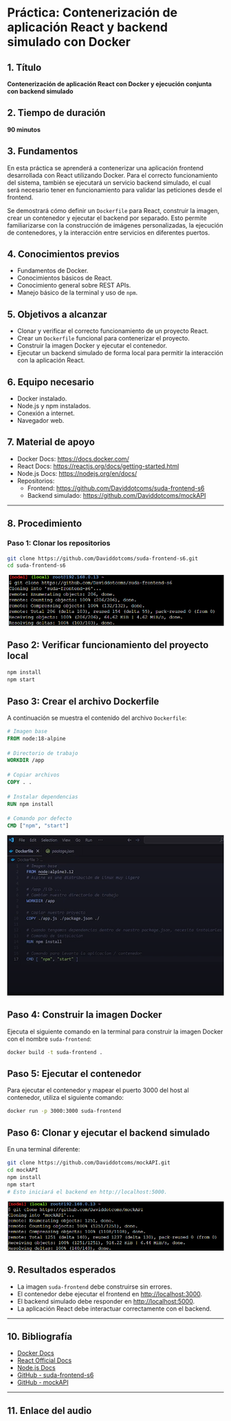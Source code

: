 # Práctica: Contenerización de aplicación React y backend simulado con Docker

## 1. Título  
**Contenerización de aplicación React con Docker y ejecución conjunta con backend simulado**

## 2. Tiempo de duración  
**90 minutos**

## 3. Fundamentos  

En esta práctica se aprenderá a contenerizar una aplicación frontend desarrollada con React utilizando Docker. Para el correcto funcionamiento del sistema, también se ejecutará un servicio backend simulado, el cual será necesario tener en funcionamiento para validar las peticiones desde el frontend.

Se demostrará cómo definir un `Dockerfile` para React, construir la imagen, crear un contenedor y ejecutar el backend por separado. Esto permite familiarizarse con la construcción de imágenes personalizadas, la ejecución de contenedores, y la interacción entre servicios en diferentes puertos.

## 4. Conocimientos previos

- Fundamentos de Docker.
- Conocimientos básicos de React.
- Conocimiento general sobre REST APIs.
- Manejo básico de la terminal y uso de `npm`.

## 5. Objetivos a alcanzar

- Clonar y verificar el correcto funcionamiento de un proyecto React.
- Crear un `Dockerfile` funcional para contenerizar el proyecto.
- Construir la imagen Docker y ejecutar el contenedor.
- Ejecutar un backend simulado de forma local para permitir la interacción con la aplicación React.

## 6. Equipo necesario

- Docker instalado.
- Node.js y npm instalados.
- Conexión a internet.
- Navegador web.

## 7. Material de apoyo

- Docker Docs: https://docs.docker.com/
- React Docs: https://reactjs.org/docs/getting-started.html
- Node.js Docs: https://nodejs.org/en/docs/
- Repositorios:
  - Frontend: https://github.com/Daviddotcoms/suda-frontend-s6
  - Backend simulado: https://github.com/Daviddotcoms/mockAPI

---

## 8. Procedimiento

### Paso 1: Clonar los repositorios

```bash
git clone https://github.com/Daviddotcoms/suda-frontend-s6.git
cd suda-frontend-s6
```
![Front](docker-file/front.png)

## Paso 2: Verificar funcionamiento del proyecto local

```bash
npm install
npm start
```
## Paso 3: Crear el archivo Dockerfile

A continuación se muestra el contenido del archivo `Dockerfile`:

```Dockerfile
# Imagen base
FROM node:18-alpine

# Directorio de trabajo
WORKDIR /app

# Copiar archivos
COPY . .

# Instalar dependencias
RUN npm install

# Comando por defecto
CMD ["npm", "start"]
```
![](docker-file/3.png)

## Paso 4: Construir la imagen Docker

Ejecuta el siguiente comando en la terminal para construir la imagen Docker con el nombre `suda-frontend`:

```bash
docker build -t suda-frontend .
```
## Paso 5: Ejecutar el contenedor

Para ejecutar el contenedor y mapear el puerto 3000 del host al contenedor, utiliza el siguiente comando:

```bash
docker run -p 3000:3000 suda-frontend
```
## Paso 6: Clonar y ejecutar el backend simulado

En una terminal diferente:

```bash
git clone https://github.com/Daviddotcoms/mockAPI.git
cd mockAPI
npm install
npm start
# Esto iniciará el backend en http://localhost:5000.
```
![](docker-file/backend.png)
## 9. Resultados esperados

- La imagen `suda-frontend` debe construirse sin errores.
- El contenedor debe ejecutar el frontend en [http://localhost:3000](http://localhost:3000).
- El backend simulado debe responder en [http://localhost:5000](http://localhost:5000).
- La aplicación React debe interactuar correctamente con el backend.

---

## 10. Bibliografía

- [Docker Docs](https://docs.docker.com/)
- [React Official Docs](https://reactjs.org/)
- [Node.js Docs](https://nodejs.org/)
- [GitHub - suda-frontend-s6](https://github.com/tu-usuario/suda-frontend-s6) 
- [GitHub - mockAPI](https://github.com/Daviddotcoms/mockAPI)

---

## 11. Enlace del audio





